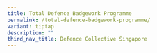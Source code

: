 ```yaml
---
title: Total Defence Badgework Programme
permalink: /total-defence-badgework-programme/
variant: tiptap
description: ""
third_nav_title: Defence Collective Singapore
---
```


